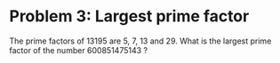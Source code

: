 # Problem 3: Largest prime factor

The prime factors of 13195 are 5, 7, 13 and 29. What is the largest
prime factor of the number 600851475143 ?
